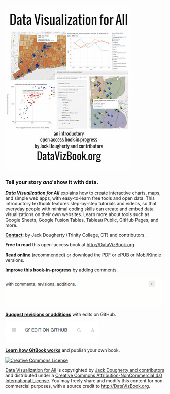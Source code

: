 ![](cover_400.jpg)

### Tell your story ***and*** show it with data.

***Data Visualization for All*** explains how to create interactive charts, maps, and simple web apps, with easy-to-learn free tools and open data. This introductory textbook features step-by-step tutorials and videos, so that everyday people with minimal coding skills can create and embed data visualizations on their own websites. Learn more about tools such as Google Sheets, Google Fusion Tables, Tableau Public, GitHub Pages, and more.

**[Contact](introduction/who.md)**: by Jack Dougherty (Trinity College, CT) and contributors.

**Free to read** this open-access book at http://DataVizBook.org.

**[Read online](https://www.gitbook.com/read/book/jackdougherty/datavizbook)** (recommended) or download the [PDF](https://www.gitbook.com/download/pdf/book/jackdougherty/datavizbook) or [ePUB](https://www.gitbook.com/download/epub/book/jackdougherty/datavizbook) or [Mobi/Kindle](https://www.gitbook.com/download/mobi/book/jackdougherty/datavizbook) versions.

**[Improve this book-in-progress](gitbook/improve.md)** by adding comments.

![](gitbook/GitBook-comments-2016-02.gif)

**[Suggest revisions or additions](gitbook/improve.md)** with edits on GitHub.

![](gitbook/GitBook-edit-on-github.png)

**[Learn how GitBook works](gitbook.README.md)** and publish your own book.

<a rel="license" href="http://creativecommons.org/licenses/by-nc/4.0/"><img alt="Creative Commons License" style="border-width:0" src="https://i.creativecommons.org/l/by-nc/4.0/88x31.png" /></a>

[Data Visualization for All](http://datavizbook.org)
is copyrighted by [Jack Dougherty and contributors](introduction/who.md)
and distributed under a [Creative Commons Attribution-NonCommercial 4.0 International License](http://creativecommons.org/licenses/by-nc/4.0).
You may freely share and modify this content for non-commercial purposes, with a source credit to http://DataVizBook.org.
